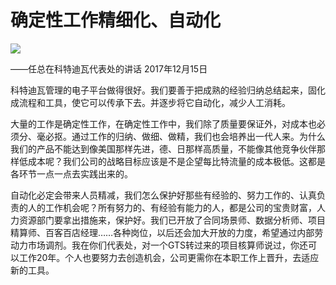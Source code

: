 # 确定性工作精细化、自动化
<img class="pv" src="https://api.visitor.plantree.me/visitor-badge/pv?namespace=plantree.me&key=renzhengfei-speeches/确定性工作精细化自动化.md">



——任总在科特迪瓦代表处的讲话
 2017年12月15日



科特迪瓦管理的电子平台做得很好。我们要善于把成熟的经验归纳总结起来，固化成流程和工具，使它可以传承下去。并逐步将它自动化，减少人工消耗。

大量的工作是确定性工作，在确定性工作中，我们除了质量要保证外，对成本也必须分、毫必抠。通过工作的归纳、做细、做精，我们也会培养出一代人来。为什么我们的产品不能达到像美国那样先进，德、日那样高质量，不能像其他竞争伙伴那样低成本呢？我们公司的战略目标应该是不是企望每比特流量的成本极低。这都是各环节一点一点去实践出来的。

自动化必定会带来人员精减，我们怎么保护好那些有经验的、努力工作的、认真负责的人的工作机会呢？所有努力的、有经验有能力的人，都是公司的宝贵财富，人力资源部门要拿出措施来，保护好。我们已开放了合同场景师、数据分析师、项目精算师、百客百店经理……各种岗位，以后还会加大开放的力度，希望通过内部劳动力市场调剂。我在你们代表处，对一个GTS转过来的项目核算师说过，你还可以工作20年。个人也要努力去创造机会，公司更需你在本职工作上晋升，去适应新的工具。
